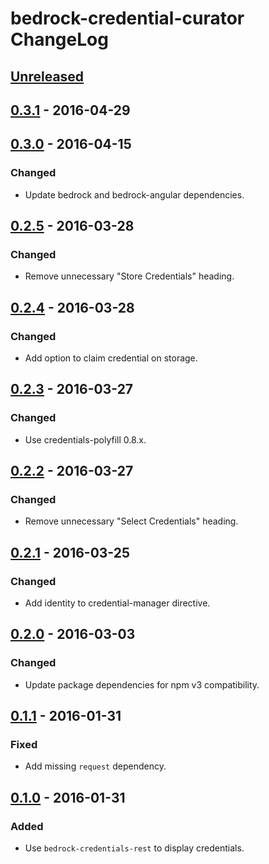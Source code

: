 # bedrock-credential-curator ChangeLog

## [Unreleased]

## [0.3.1] - 2016-04-29

## [0.3.0] - 2016-04-15

### Changed
- Update bedrock and bedrock-angular dependencies.

## [0.2.5] - 2016-03-28

### Changed
- Remove unnecessary "Store Credentials" heading.

## [0.2.4] - 2016-03-28

### Changed
- Add option to claim credential on storage.

## [0.2.3] - 2016-03-27

### Changed
- Use credentials-polyfill 0.8.x.

## [0.2.2] - 2016-03-27

### Changed
- Remove unnecessary "Select Credentials" heading.

## [0.2.1] - 2016-03-25

### Changed
- Add identity to credential-manager directive.

## [0.2.0] - 2016-03-03

### Changed
- Update package dependencies for npm v3 compatibility.

## [0.1.1] - 2016-01-31

### Fixed
- Add missing `request` dependency.

## [0.1.0] - 2016-01-31

### Added
- Use `bedrock-credentials-rest` to display credentials.

[Unreleased]: https://github.com/digitalbazaar/bedrock-credential-curator/compare/0.3.1...HEAD
[0.3.1]: https://github.com/digitalbazaar/bedrock-credential-curator/compare/0.3.0...0.3.1
[0.3.0]: https://github.com/digitalbazaar/bedrock-credential-curator/compare/0.2.5...0.3.0
[0.2.5]: https://github.com/digitalbazaar/bedrock-credential-curator/compare/0.2.4...0.2.5
[0.2.4]: https://github.com/digitalbazaar/bedrock-credential-curator/compare/0.2.3...0.2.4
[0.2.3]: https://github.com/digitalbazaar/bedrock-credential-curator/compare/0.2.2...0.2.3
[0.2.2]: https://github.com/digitalbazaar/bedrock-credential-curator/compare/0.2.1...0.2.2
[0.2.1]: https://github.com/digitalbazaar/bedrock-credential-curator/compare/0.2.0...0.2.1
[0.2.0]: https://github.com/digitalbazaar/bedrock-credential-curator/compare/0.1.1...0.2.0
[0.1.1]: https://github.com/digitalbazaar/bedrock-credential-curator/compare/0.1.0...0.1.1
[0.1.0]: https://github.com/digitalbazaar/bedrock-credential-curator/compare/0.0.0...0.1.0
